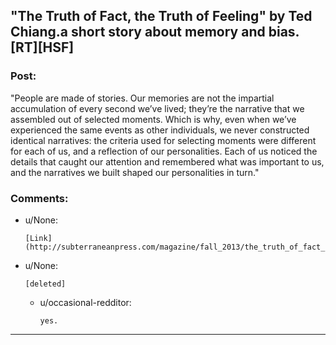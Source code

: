 ## "The Truth of Fact, the Truth of Feeling" by Ted Chiang.a short story about memory and bias.[RT][HSF]

### Post:

"People are made of stories. Our memories are not the impartial accumulation of every second we’ve lived; they’re the narrative that we assembled out of selected moments. Which is why, even when we’ve experienced the same events as other individuals, we never constructed identical narratives: the criteria used for selecting moments were different for each of us, and a reflection of our personalities. Each of us noticed the details that caught our attention and remembered what was important to us, and the narratives we built shaped our personalities in turn."

### Comments:

- u/None:
  ```
  [Link](http://subterraneanpress.com/magazine/fall_2013/the_truth_of_fact_the_truth_of_feeling_by_ted_chiang)
  ```

- u/None:
  ```
  [deleted]
  ```

  - u/occasional-redditor:
    ```
    yes.
    ```

---

